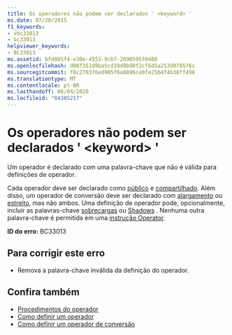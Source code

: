```yaml
---
title: Os operadores não podem ser declarados ' <keyword> '
ms.date: 07/20/2015
f1_keywords:
- vbc33013
- bc33013
helpviewer_keywords:
- BC33013
ms.assetid: bfd805f4-e30e-4553-9cb7-2690595f0480
ms.openlocfilehash: d00f351d9ba5cd39d8b90f2cf6d5a253d078576c
ms.sourcegitcommit: f8c270376ed905f6a8896ce0fe25b4f4b38ff498
ms.translationtype: MT
ms.contentlocale: pt-BR
ms.lasthandoff: 06/04/2020
ms.locfileid: "84385217"
---
```

# <a name="operators-cannot-be-declared-keyword"></a>Os operadores não podem ser declarados ' \<keyword> '
Um operador é declarado com uma palavra-chave que não é válida para definições de operador.  
  
 Cada operador deve ser declarado como [público](../language-reference/modifiers/public.md) e [compartilhado](../language-reference/modifiers/shared.md). Além disso, um operador de conversão deve ser declarado com [alargamento](../language-reference/modifiers/widening.md) ou [estreito](../language-reference/modifiers/narrowing.md), mas não ambos. Uma definição de operador pode, opcionalmente, incluir as palavras-chave [sobrecargas](../language-reference/modifiers/overloads.md) ou [Shadows](../language-reference/modifiers/shadows.md) . Nenhuma outra palavra-chave é permitida em uma [instrução Operator](../language-reference/statements/operator-statement.md).  
  
 **ID do erro:** BC33013  
  
## <a name="to-correct-this-error"></a>Para corrigir este erro  
  
- Remova a palavra-chave inválida da definição do operador.  
  
## <a name="see-also"></a>Confira também

- [Procedimentos do operador](../programming-guide/language-features/procedures/operator-procedures.md)
- [Como definir um operador](../programming-guide/language-features/procedures/how-to-define-an-operator.md)
- [Como definir um operador de conversão](../programming-guide/language-features/procedures/how-to-define-a-conversion-operator.md)
